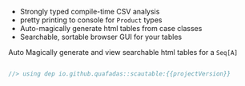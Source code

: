 
- Strongly typed compile-time CSV analysis
- pretty printing to console for `Product` types
- Auto-magically generate html tables from case classes
- Searchable, sortable browser GUI for your tables


Auto Magically generate and view searchable html tables for a `Seq[A]`

```scala

//> using dep io.github.quafadas::scautable:{{projectVersion}}

```

